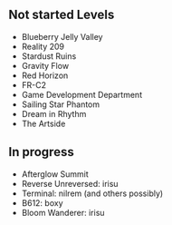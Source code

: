 ## Not started Levels
- Blueberry Jelly Valley
- Reality 209
- Stardust Ruins
- Gravity Flow
- Red Horizon
- FR-C2
- Game Development Department
- Sailing Star Phantom
- Dream in Rhythm
- The Artside
## In progress
- Afterglow Summit
- Reverse Unreversed: irisu
- Terminal: nilrem (and others possibly)
- B612: boxy
- Bloom Wanderer: irisu


